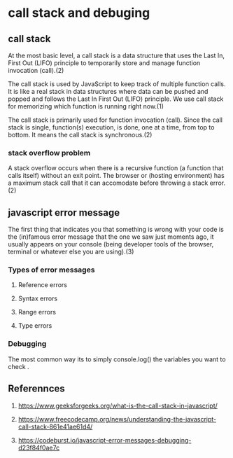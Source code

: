 # call stack and debuging 

## call stack 

At the most basic level, a call stack is a data structure that uses the Last In, First Out (LIFO) principle to temporarily store and manage function invocation (call).(2)

The call stack is used by JavaScript to keep track of multiple function calls. It is like a real stack in data structures where data can be pushed and popped and follows the Last In First Out (LIFO) principle. We use call stack for memorizing which function is running right now.(1)

The call stack is primarily used for function invocation (call). Since the call stack is single, function(s) execution, is done, one at a time, from top to bottom. It means the call stack is synchronous.(2)

###  stack overflow problem 

A stack overflow occurs when there is a recursive function (a function that calls itself) without an exit point. The browser or (hosting environment) has a maximum stack call that it can accomodate before throwing a stack error.(2)

## javascript error message 

The first thing that indicates you that something is wrong with your code is the (in)famous error message that the one we saw just moments ago, it usually appears on your console (being developer tools of the browser, terminal or whatever else you are using).(3)

### Types of error messages

1. Reference errors

2. Syntax errors

3. Range errors

4. Type errors

### Debugging

The most common way its to simply console.log() the variables you want to check .

## Referennces

1. https://www.geeksforgeeks.org/what-is-the-call-stack-in-javascript/

2. https://www.freecodecamp.org/news/understanding-the-javascript-call-stack-861e41ae61d4/

3. https://codeburst.io/javascript-error-messages-debugging-d23f84f0ae7c